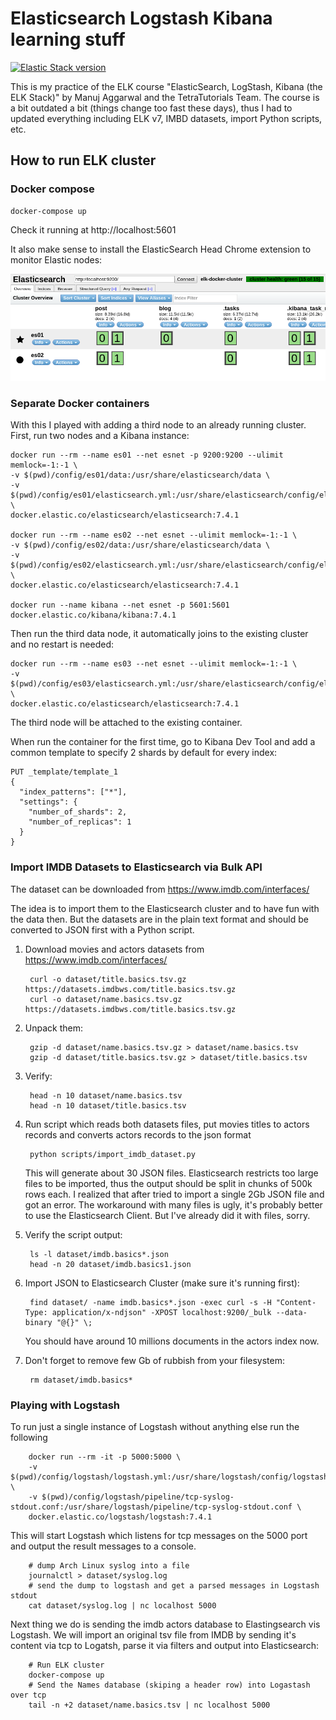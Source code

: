Elasticsearch Logstash Kibana learning stuff
=============

[![Elastic Stack version](https://img.shields.io/badge/ELK-7.4.0-blue.svg?style=flat)](https://www.elastic.co/what-is/elk-stack)

This is my practice of the ELK course "ElasticSearch, LogStash, Kibana (the ELK Stack)" by Manuj Aggarwal and the TetraTutorials Team. The course is a bit outdated a bit (things change too fast these days), thus I had to updated everything including ELK v7, IMBD datasets, import Python scripts, etc.

## How to run ELK cluster

### Docker compose

    docker-compose up    

Check it running at http://localhost:5601

It also make sense to install the ElasticSearch Head Chrome extension to monitor Elastic nodes:

![Elastic Head Plugin](https://raw.githubusercontent.com/hiper2d/elk-cluster/master/images/ElasticHead.PNG)

### Separate Docker containers

With this I played with adding a third node to an already running cluster. First, run two nodes and a Kibana instance:

    docker run --rm --name es01 --net esnet -p 9200:9200 --ulimit memlock=-1:-1 \
    -v $(pwd)/config/es01/data:/usr/share/elasticsearch/data \
    -v $(pwd)/config/es01/elasticsearch.yml:/usr/share/elasticsearch/config/elasticsearch.yml \
    docker.elastic.co/elasticsearch/elasticsearch:7.4.1
    
    docker run --rm --name es02 --net esnet --ulimit memlock=-1:-1 \
    -v $(pwd)/config/es02/data:/usr/share/elasticsearch/data \
    -v $(pwd)/config/es02/elasticsearch.yml:/usr/share/elasticsearch/config/elasticsearch.yml \
    docker.elastic.co/elasticsearch/elasticsearch:7.4.1
    
    docker run --name kibana --net esnet -p 5601:5601 docker.elastic.co/kibana/kibana:7.4.1

Then run the third data node, it automatically joins to the existing cluster and no restart is needed:

    docker run --rm --name es03 --net esnet --ulimit memlock=-1:-1 \
    -v $(pwd)/config/es03/elasticsearch.yml:/usr/share/elasticsearch/config/elasticsearch.yml \
    docker.elastic.co/elasticsearch/elasticsearch:7.4.1

The third node will be attached to the existing container.

When run the container for the first time, go to Kibana Dev Tool and add a common template to specify 2 shards by default for every index:

    PUT _template/template_1
    {
      "index_patterns": ["*"],
      "settings": {
        "number_of_shards": 2,
        "number_of_replicas": 1
      }
    }

### Import IMDB Datasets to Elasticsearch via Bulk API

The dataset can be downloaded from https://www.imdb.com/interfaces/

The idea is to import them to the Elasticsearch cluster and to have fun with the data then. But the datasets are in the plain text format and should be converted to JSON first with a Python script.  

1. Download movies and actors datasets from https://www.imdb.com/interfaces/

        curl -o dataset/title.basics.tsv.gz https://datasets.imdbws.com/title.basics.tsv.gz
        curl -o dataset/name.basics.tsv.gz https://datasets.imdbws.com/title.basics.tsv.gz

2. Unpack them:

        gzip -d dataset/name.basics.tsv.gz > dataset/name.basics.tsv
        gzip -d dataset/title.basics.tsv.gz > dataset/title.basics.tsv

3. Verify:

        head -n 10 dataset/name.basics.tsv
        head -n 10 dataset/title.basics.tsv

4. Run script which reads both datasets files, put movies titles to actors records and converts actors records to the json format

        python scripts/import_imdb_dataset.py

    This will generate about 30 JSON files. Elasticsearch restricts too large files to be imported, thus the output should be split in chunks of 500k rows each. I realized that after tried to import a single 2Gb JSON file and got an error. The workaround with many files is ugly, it's probably better to use the Elasticsearch Client. But I've already did it with files, sorry.

5. Verify the script output:

        ls -l dataset/imdb.basics*.json
        head -n 20 dataset/imdb.basics1.json    
    
6. Import JSON to Elasticsearch Cluster (make sure it's running first):

        find dataset/ -name imdb.basics*.json -exec curl -s -H "Content-Type: application/x-ndjson" -XPOST localhost:9200/_bulk --data-binary "@{}" \;

    You should have around 10 millions documents in the actors index now.

7. Don't forget to remove few Gb of rubbish from your filesystem:

        rm dataset/imdb.basics*

### Playing with Logstash

To run just a single instance of Logstash without anything else run the following

        docker run --rm -it -p 5000:5000 \
        -v $(pwd)/config/logstash/logstash.yml:/usr/share/logstash/config/logstash.yml \
        -v $(pwd)/config/logstash/pipeline/tcp-syslog-stdout.conf:/usr/share/logstash/pipeline/tcp-syslog-stdout.conf \
        docker.elastic.co/logstash/logstash:7.4.1

This will start Logstash which listens for tcp messages on the 5000 port and output the result messages to a console.

        # dump Arch Linux syslog into a file
        journalctl > dataset/syslog.log
        # send the dump to logstash and get a parsed messages in Logstash stdout
        cat dataset/syslog.log | nc localhost 5000

Next thing we do is sending the imdb actors database to Elastingsearch vis Logstash. We will import an original tsv file from IMDB by sending it's content via tcp to Logatsh, parse it via filters and output into Elasticsearch:

        # Run ELK cluster
        docker-compose up
        # Send the Names database (skiping a header row) into Logastash over tcp
        tail -n +2 dataset/name.basics.tsv | nc localhost 5000

        

